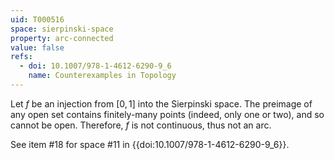 ```yaml
---
uid: T000516
space: sierpinski-space
property: arc-connected
value: false
refs:
  - doi: 10.1007/978-1-4612-6290-9_6
    name: Counterexamples in Topology
---
```

Let $f$ be an injection from $[0,1]$ into the Sierpinski space. The preimage of any open set contains finitely-many points (indeed, only one or two), and so cannot be open. Therefore, $f$ is not continuous, thus not an arc.

See item #18 for space #11 in {{doi:10.1007/978-1-4612-6290-9_6}}.

